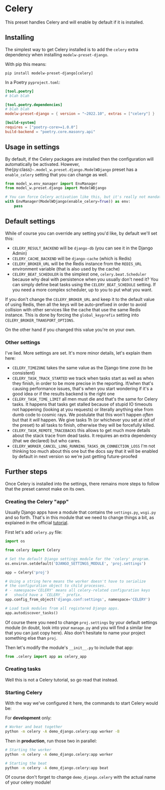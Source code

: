# Celery

This preset handles Celery and will enable by default if it is installed.

## Installing

The simplest way to get Celery installed is to add the `celery` extra dependency
when installing `modelw-preset-django`.

With pip this means:

```
pip install modelw-preset-django[celery]
```

In a Poetry `pyproject.toml`:

```toml
[tool.poetry]
# blah blah

[tool.poetry.dependencies]
# blah blah
modelw-preset-django = { version = "~2022.10", extras = ["celery"] }

[build-system]
requires = ["poetry-core>=1.0.0"]
build-backend = "poetry.core.masonry.api"
```

## Usage in settings

By default, if the Celery packages are installed then the configuration will
automatically be activated. However,
the{py:class}`~.model_w.preset.django.ModelWDjango` preset has a `enable_celery`
setting that you can change as well.

```python
from model_w.env_manager import EnvManager
from model_w.preset.django import ModelWDjango

# You can force Celery activation like this, but it's really not mandatory
with EnvManager(ModelWDjango(enable_celery=True)) as env:
    pass
```

## Default settings

While of course you can override any setting you'd like, by default we'll set
this:

-   `CELERY_RESULT_BACKEND` will be `django-db` (you can see it in the Django
    Admin)
-   `CELERY_CACHE_BACKEND` will be `django-cache` (which is Redis)
-   `CELERY_BROKER_URL` will be the Redis instance from the `REDIS_URL`
    environment variable (that is also used by the cache)
-   `CELERY_BEAT_SCHEDULER` is the simplest one, `celery.beat.Scheduler` because
    why deal with persistence when you usually don't need it? You can simply
    define beat tasks using the `CELERY_BEAT_SCHEDULE` setting. If you need a
    more complex scheduler, up to you to put what you want.

If you don't change the `CELERY_BROKER_URL` and keep it to the default value of
using Redis, then all the keys will be auto-prefixed in order to avoid collision
with other services like the cache that use the same Redis instance. This is
done by forcing the `global_keyprefix` setting into
`CELERY_BROKER_TRANSPORT_OPTIONS`.

On the other hand if you changed this value you're on your own.

### Other settings

I've lied. More settings are set. It's more minor details, let's explain them
here:

-   `CELERY_TIMEZONE` takes the same value as the Django time zone (to be
    consistent)
-   `CELERY_TASK_TRACK_STARTED` we track when tasks start as well as when they
    finish, in order to be more precise in the reporting. If/when that's causing
    performance issues, that's when you start wondering if it's a good idea or
    if the results backend is the right one
-   `CELERY_TASK_TIME_LIMIT` all men must die and that's the same for Celery
    tasks. It happens that tasks get stalled because of stupid IO timeouts not
    happening (looking at you requests) or literally anything else from dumb
    code to cosmic rays. We postulate that this won't happen _often_ but that it
    _will_ happen. We give tasks 1h (or whichever you set at init of the preset)
    to all tasks to finish, otherwise they will be forcefully killed.
-   `CELERY_TASK_REMOTE_TRACEBACKS` this allows to get much more details about
    the stack trace from dead tasks. It requires an extra dependency (that we
    declared) but who cares.
-   `CELERY_WORKER_CANCEL_LONG_RUNNING_TASKS_ON_CONNECTION_LOSS` I'm not
    thinking too much about this one but the docs say that it will be enabled by
    default in next version so we're just getting future-proofed

## Further steps

Once Celery is installed into the settings, there remains more steps to follow
that the preset cannot make on its own.

### Creating the Celery "app"

Usually Django apps have a module that contains the `settings.py`, `wsgi.py` and
so forth. That's in this module that we need to change things a bit, as
explained in the official
[tutorial](https://docs.celeryq.dev/en/stable/django/first-steps-with-django.html).

First let's add `celery.py` file:

```python
import os

from celery import Celery

# Set the default Django settings module for the 'celery' program.
os.environ.setdefault('DJANGO_SETTINGS_MODULE', 'proj.settings')

app = Celery('proj')

# Using a string here means the worker doesn't have to serialize
# the configuration object to child processes.
# - namespace='CELERY' means all celery-related configuration keys
#   should have a `CELERY_` prefix.
app.config_from_object('django.conf:settings', namespace='CELERY')

# Load task modules from all registered Django apps.
app.autodiscover_tasks()
```

Of course there you need to change `proj.settings` by your default settings
module (in doubt, look into your `manage.py` and you will find a similar line
that you can just copy here). Also don't hesitate to name your project something
else than `proj`.

Then let's modify the module's `__init__.py` to include that app:

```python
from .celery import app as celery_app
```

### Creating tasks

Well this is not a Celery tutorial, so go read that instead.

### Starting Celery

With the way we've configured it here, the commands to start Celery would be:

For **development** only:

```bash
# Worker and beat together
python -m celery -A demo_django.celery:app worker -B
```

Then in **production**, run those two in parallel:

```bash
# Starting the worker
python -m celery -A demo_django.celery:app worker

# Starting the beat
python -m celery -A demo_django.celery:app beat
```

Of course don't forget to change `demo_django.celery` with the actual name of
your celery module!
